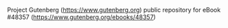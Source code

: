 Project Gutenberg (https://www.gutenberg.org) public repository for eBook #48357 (https://www.gutenberg.org/ebooks/48357)
